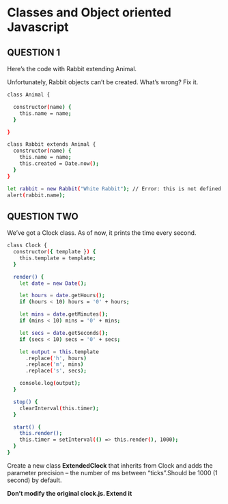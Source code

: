 # Classes and Object oriented Javascript

## QUESTION 1

Here’s the code with Rabbit extending Animal.

Unfortunately, Rabbit objects can’t be created. What’s wrong? Fix it.

```bash
class Animal {

  constructor(name) {
    this.name = name;
  }

}

class Rabbit extends Animal {
  constructor(name) {
    this.name = name;
    this.created = Date.now();
  }
}

let rabbit = new Rabbit("White Rabbit"); // Error: this is not defined
alert(rabbit.name);
```

## QUESTION TWO

We’ve got a Clock class. As of now, it prints the time every second.

```bash
class Clock {
  constructor({ template }) {
    this.template = template;
  }

  render() {
    let date = new Date();

    let hours = date.getHours();
    if (hours < 10) hours = '0' + hours;

    let mins = date.getMinutes();
    if (mins < 10) mins = '0' + mins;

    let secs = date.getSeconds();
    if (secs < 10) secs = '0' + secs;

    let output = this.template
      .replace('h', hours)
      .replace('m', mins)
      .replace('s', secs);

    console.log(output);
  }

  stop() {
    clearInterval(this.timer);
  }

  start() {
    this.render();
    this.timer = setInterval(() => this.render(), 1000);
  }
}

```

Create a new class **ExtendedClock** that inherits from Clock and adds the parameter precision – the number of ms between “ticks”.Should be 1000 (1 second) by default.

**Don’t modify the original clock.js. Extend it**

